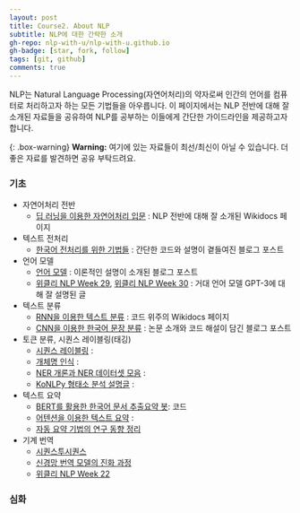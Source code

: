 ```yaml
---
layout: post
title: Course2. About NLP
subtitle: NLP에 대한 간략한 소개
gh-repo: nlp-with-u/nlp-with-u.github.io
gh-badge: [star, fork, follow]
tags: [git, github]
comments: true
---
```


NLP는 Natural Language Processing(자연어처리)의 약자로써 인간의 언어를 컴퓨터로 처리하고자 하는 모든 기법들을 아우릅니다. 이 페이지에서는 NLP 전반에 대해 잘 소개된 자료들을 공유하여 NLP를 공부하는 이들에게 간단한 가이드라인을 제공하고자 합니다.

{: .box-warning}
**Warning:** 여기에 있는 자료들이 최선/최신이 아닐 수 있습니다. 더 좋은 자료를 발견하면 공유 부탁드려요.

### 기초

* 자연어처리 전반
    * [딥 러닝을 이용한 자연어처리 입문](https://wikidocs.net/book/2155) : NLP 전반에 대해 잘 소개된 Wikidocs 페이지
* 텍스트 전처리
    * [한국어 전처리를 위한 기법들](https://ebbnflow.tistory.com/246) : 간단한 코드와 설명이 곁들여진 블로그 포스트
* 언어 모델
    * [언어 모델](https://ratsgo.github.io/from%20frequency%20to%20semantics/2017/09/16/LM/) : 이론적인 설명이 소개된 블로그 포스트
    * [위클리 NLP Week 29](https://jiho-ml.com/weekly-nlp-29/), [위클리 NLP Week 30](https://jiho-ml.com/weekly-nlp-30/) : 거대 언어 모델 GPT-3에 대해 잘 설명된 글
* 텍스트 분류
    * [RNN을 이용한 텍스트 분류](https://wikidocs.net/22891) : 코드 위주의 Wikidocs 페이지
    * [CNN을 이용한 한국어 문장 분류](http://docs.likejazz.com/cnn-text-classification-tf/) : 논문 소개와 코드 해설이 담긴 블로그 포스트
* 토큰 분류, 시퀀스 레이블링(태깅)
    * [시퀀스 레이블링](https://wikidocs.net/66108) : 
    * [개체명 인식](https://wikidocs.net/30682) :
    * [NER 개론과 NER 데이터셋 모음](https://stellarway.tistory.com/29) :
    * [KoNLPy 형태소 분석 설명글](https://konlpy-ko.readthedocs.io/ko/v0.4.3/morph/) : 
* 텍스트 요약
    * [BERT를 활용한 한국어 문서 추출요약 봇](https://velog.io/@raqoon886/KorBertSum-SummaryBot): 코드
    * [어텐션을 이용한 텍스트 요약](https://wikidocs.net/72820) :
    * [자동 요약 기법의 연구 동향 정리](https://bab2min.tistory.com/625)
* 기계 번역
    * [시퀀스투시퀀스](https://wikidocs.net/65154)
    * [신경망 번역 모델의 진화 과정](https://tech.kakaoenterprise.com/45)
    * [위클리 NLP Week 22](https://jiho-ml.com/weekly-nlp-22/)

### 심화
